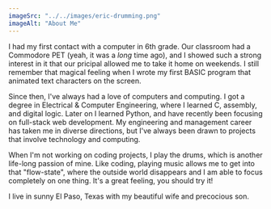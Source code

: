 ```yaml
---
imageSrc: "../../images/eric-drumming.png"
imageAlt: "About Me"
---
```


I had my first contact with a computer in 6th grade. Our classroom had a Commodore PET (yeah, it was a _long_ time ago), and I showed such a strong interest in it that our pricipal allowed me to take it home on weekends. I still remember that magical feeling when I wrote my first BASIC program that animated text characters on the screen.

Since then, I've always had a love of computers and computing. I got a degree in Electrical & Computer Engineering, where I learned C, assembly, and digital logic. Later on I learned Python, and have recently been focusing on full-stack web development. My engineering and management career has taken me in diverse directions, but I've always been drawn to projects that involve technology and computing.

When I'm not working on coding projects, I play the drums, which is another life-long passion of mine. Like coding, playing music allows me to get into that "flow-state", where the outside world disappears and I am able to focus completely on one thing. It's a great feeling, you should try it!

I live in sunny El Paso, Texas with my beautiful wife and precocious son.
